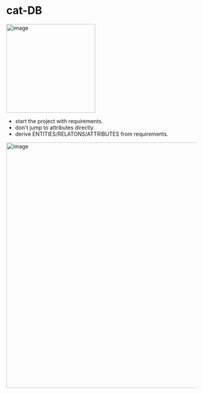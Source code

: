 # cat-DB
<img width="235" alt="image" src="https://user-images.githubusercontent.com/69424250/216411915-175a6245-bad3-4727-85ba-d4c926ad6ceb.png"> <br>
- start the project with requirements. <br>
- don't jump to attributes directly.<br>
- derive ENTITIES/RELATONS/ATTRIBUTES from requirements.

<img width="651" alt="image" src="https://user-images.githubusercontent.com/69424250/216418126-8ead3ce1-3544-4195-81c7-db514848723d.png">
